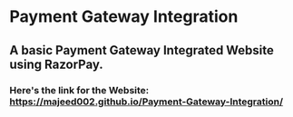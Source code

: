 # Payment Gateway Integration
## A basic Payment Gateway Integrated Website using RazorPay.

### Here's the link for the Website: https://majeed002.github.io/Payment-Gateway-Integration/
